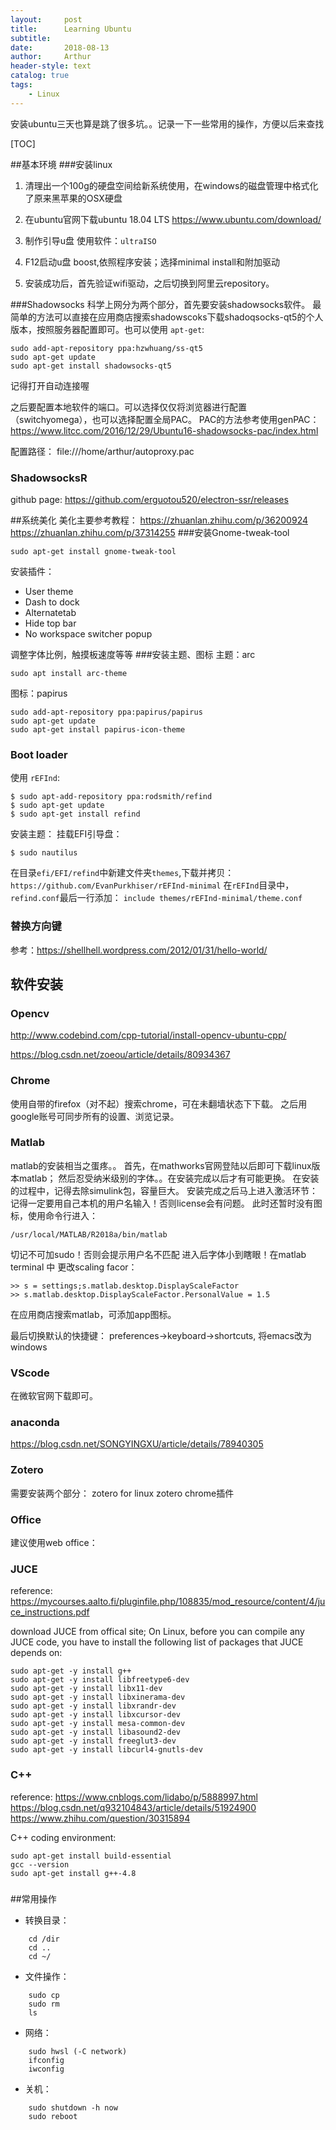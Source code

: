 ```yaml
---
layout:     post
title:      Learning Ubuntu
subtitle:   
date:       2018-08-13
author:     Arthur
header-style: text
catalog: true
tags:
    - Linux
---
```


安装ubuntu三天也算是跳了很多坑。。记录一下一些常用的操作，方便以后来查找

[TOC]

##基本环境
###安装linux

1. 清理出一个100g的硬盘空间给新系统使用，在windows的磁盘管理中格式化了原来黑苹果的OSX硬盘

2. 在ubuntu官网下载ubuntu 18.04 LTS 
    https://www.ubuntu.com/download/
3. 制作引导u盘
使用软件：```ultraISO```

4. F12启动u盘 boost,依照程序安装；选择minimal install和附加驱动

5. 安装成功后，首先验证wifi驱动，之后切换到阿里云repository。

###Shadowsocks
科学上网分为两个部分，首先要安装shadowsocks软件。
最简单的方法可以直接在应用商店搜索shadowscoks下载shadoqsocks-qt5的个人版本，按照服务器配置即可。也可以使用 ```apt-get```:

    sudo add-apt-repository ppa:hzwhuang/ss-qt5
    sudo apt-get update
    sudo apt-get install shadowsocks-qt5
记得打开自动连接喔

之后要配置本地软件的端口。可以选择仅仅将浏览器进行配置（switchyomega），也可以选择配置全局PAC。
PAC的方法参考使用genPAC：
https://www.litcc.com/2016/12/29/Ubuntu16-shadowsocks-pac/index.html

配置路径：
file:///home/arthur/autoproxy.pac

### ShadowsocksR

github page: https://github.com/erguotou520/electron-ssr/releases

##系统美化
美化主要参考教程：
https://zhuanlan.zhihu.com/p/36200924
https://zhuanlan.zhihu.com/p/37314255
###安装Gnome-tweak-tool

    sudo apt-get install gnome-tweak-tool

安装插件：

  - User theme
  - Dash to dock
  - Alternatetab
  - Hide top bar
  - No workspace switcher popup

调整字体比例，触摸板速度等等
###安装主题、图标
主题：arc

    sudo apt install arc-theme

图标：papirus

    sudo add-apt-repository ppa:papirus/papirus
    sudo apt-get update
    sudo apt-get install papirus-icon-theme

### Boot loader
使用 `rEFInd`:
```
$ sudo apt-add-repository ppa:rodsmith/refind
$ sudo apt-get update
$ sudo apt-get install refind
```
安装主题：
挂载EFI引导盘：
```
$ sudo nautilus
``` 
在目录`efi/EFI/refind`中新建文件夹`themes`,下载并拷贝：
```https://github.com/EvanPurkhiser/rEFInd-minimal```
在`rEFInd`目录中，`refind.conf`最后一行添加：
```include themes/rEFInd-minimal/theme.conf```

### 替换方向键
参考：https://shellhell.wordpress.com/2012/01/31/hello-world/

## 软件安装

### Opencv
http://www.codebind.com/cpp-tutorial/install-opencv-ubuntu-cpp/

https://blog.csdn.net/zoeou/article/details/80934367

### Chrome
使用自带的firefox（对不起）搜索chrome，可在未翻墙状态下下载。
之后用google账号可同步所有的设置、浏览记录。

### Matlab
matlab的安装相当之蛋疼。。
首先，在mathworks官网登陆以后即可下载linux版本matlab；
然后忍受纳米级别的字体。。在安装完成以后才有可能更换。
在安装的过程中，记得去除simulink包，容量巨大。
安装完成之后马上进入激活环节：记得一定要用自己本机的用户名输入！否则license会有问题。
此时还暂时没有图标，使用命令行进入：

    /usr/local/MATLAB/R2018a/bin/matlab

切记不可加sudo！否则会提示用户名不匹配
进入后字体小到瞎眼！在matlab terminal 中 更改scaling facor：

    >> s = settings;s.matlab.desktop.DisplayScaleFactor
    >> s.matlab.desktop.DisplayScaleFactor.PersonalValue = 1.5
    
在应用商店搜索matlab，可添加app图标。

最后切换默认的快捷键：
preferences->keyboard->shortcuts, 将emacs改为windows
### VScode
在微软官网下载即可。

### anaconda
https://blog.csdn.net/SONGYINGXU/article/details/78940305

### Zotero
需要安装两个部分：
zotero for linux
zotero chrome插件

### Office
建议使用web office：

### JUCE
reference: https://mycourses.aalto.fi/pluginfile.php/108835/mod_resource/content/4/juce_instructions.pdf

download JUCE from offical site;
On Linux, before you can compile any JUCE code, you have to install the
following list of packages that JUCE depends on:
```
sudo apt-get -y install g++
sudo apt-get -y install libfreetype6-dev
sudo apt-get -y install libx11-dev
sudo apt-get -y install libxinerama-dev
sudo apt-get -y install libxrandr-dev
sudo apt-get -y install libxcursor-dev
sudo apt-get -y install mesa-common-dev
sudo apt-get -y install libasound2-dev
sudo apt-get -y install freeglut3-dev
sudo apt-get -y install libcurl4-gnutls-dev
```
### C++
reference:
https://www.cnblogs.com/lidabo/p/5888997.html
https://blog.csdn.net/q932104843/article/details/51924900
https://www.zhihu.com/question/30315894

C++ coding environment:
```
sudo apt-get install build-essential
gcc --version
sudo apt-get install g++-4.8
```



###

##常用操作
 - 转换目录：
```
    cd /dir
    cd ..
    cd ~/
```

 - 文件操作：
```
    sudo cp
    sudo rm
    ls
```
 - 网络：
```
    sudo hwsl (-C network)
    ifconfig
    iwconfig
```
 - 关机：
```
    sudo shutdown -h now
    sudo reboot
```
 

